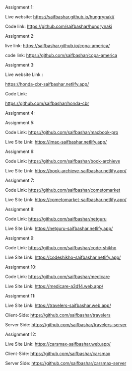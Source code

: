 <p class="has-line-data" data-line-start="0" data-line-end="1">Assignment 1:</p>
<p class="has-line-data" data-line-start="2" data-line-end="3">Live website: <a href="https://saifbashar.github.io/hungrynaki/">https://saifbashar.github.io/hungrynaki/</a></p>
<p class="has-line-data" data-line-start="4" data-line-end="5">Code link: <a href="https://github.com/saifbashar/hungrynaki">https://github.com/saifbashar/hungrynaki</a></p>
<p class="has-line-data" data-line-start="6" data-line-end="7">Assignment 2:</p>
<p class="has-line-data" data-line-start="8" data-line-end="9">live link: <a href="https://saifbashar.github.io/copa-america/">https://saifbashar.github.io/copa-america/</a></p>
<p class="has-line-data" data-line-start="10" data-line-end="11">code link: <a href="https://github.com/saifbashar/copa-america">https://github.com/saifbashar/copa-america</a></p>
<p class="has-line-data" data-line-start="12" data-line-end="13">Assignment 3:</p>
<p class="has-line-data" data-line-start="14" data-line-end="15">Live website Link :</p>
<p class="has-line-data" data-line-start="16" data-line-end="17"><a href="https://honda-cbr-saifbashar.netlify.app/">https://honda-cbr-saifbashar.netlify.app/</a></p>
<p class="has-line-data" data-line-start="18" data-line-end="19">Code Link:</p>
<p class="has-line-data" data-line-start="20" data-line-end="21"><a href="https://github.com/saifbashar/honda-cbr">https://github.com/saifbashar/honda-cbr</a></p>
<p class="has-line-data" data-line-start="22" data-line-end="23">Assignment 4:</p>
<p class="has-line-data" data-line-start="24" data-line-end="25">Assignment 5:</p>
<p class="has-line-data" data-line-start="26" data-line-end="27">Code Link: <a href="https://github.com/saifbashar/macbook-pro">https://github.com/saifbashar/macbook-pro</a></p>
<p class="has-line-data" data-line-start="28" data-line-end="29">Live Site Link: <a href="https://imac-saifbashar.netlify.app/">https://imac-saifbashar.netlify.app/</a></p>
<p class="has-line-data" data-line-start="30" data-line-end="31">Assignment 6:</p>
<p class="has-line-data" data-line-start="32" data-line-end="33">Code Link: <a href="https://github.com/saifbashar/book-archieve">https://github.com/saifbashar/book-archieve</a></p>
<p class="has-line-data" data-line-start="34" data-line-end="35">Live Site Link: <a href="https://book-archieve-saifbashar.netlify.app/">https://book-archieve-saifbashar.netlify.app/</a></p>
<p class="has-line-data" data-line-start="36" data-line-end="37">Assignment 7:</p>
<p class="has-line-data" data-line-start="38" data-line-end="39">Code Link: <a href="https://github.com/saifbashar/cometomarket">https://github.com/saifbashar/cometomarket</a></p>
<p class="has-line-data" data-line-start="40" data-line-end="41">Live Site Link: <a href="https://cometomarket-saifbashar.netlify.app/">https://cometomarket-saifbashar.netlify.app/</a></p>
<p class="has-line-data" data-line-start="42" data-line-end="43">Assignment 8:</p>
<p class="has-line-data" data-line-start="44" data-line-end="45">Code Link: <a href="https://github.com/saifbashar/netguru">https://github.com/saifbashar/netguru</a></p>
<p class="has-line-data" data-line-start="46" data-line-end="47">Live Site Link: <a href="https://netguru-saifbashar.netlify.app/">https://netguru-saifbashar.netlify.app/</a></p>
<p class="has-line-data" data-line-start="48" data-line-end="49">Assignment 9:</p>
<p class="has-line-data" data-line-start="50" data-line-end="51">Code Link: <a href="https://github.com/saifbashar/code-shikho">https://github.com/saifbashar/code-shikho</a></p>
<p class="has-line-data" data-line-start="52" data-line-end="53">Live Site Link: <a href="https://codeshikho-saifbashar.netlify.app/">https://codeshikho-saifbashar.netlify.app/</a></p>
<p class="has-line-data" data-line-start="54" data-line-end="55">Assignment 10:</p>
<p class="has-line-data" data-line-start="56" data-line-end="57">Code Link: <a href="https://github.com/saifbashar/medicare">https://github.com/saifbashar/medicare</a></p>
<p class="has-line-data" data-line-start="58" data-line-end="59">Live Site Link: <a href="https://medicare-a3d14.web.app/">https://medicare-a3d14.web.app/</a></p>
<p class="has-line-data" data-line-start="60" data-line-end="61">Assignment 11:</p>
<p class="has-line-data" data-line-start="62" data-line-end="63">Live Site Link: <a href="https://travelers-saifbashar.web.app/">https://travelers-saifbashar.web.app/</a></p>
<p class="has-line-data" data-line-start="64" data-line-end="65">Client-Side: <a href="https://github.com/saifbashar/travelers">https://github.com/saifbashar/travelers</a></p>
<p class="has-line-data" data-line-start="66" data-line-end="67">Server Side: <a href="https://github.com/saifbashar/travelers-server">https://github.com/saifbashar/travelers-server</a></p>
<p class="has-line-data" data-line-start="68" data-line-end="69">Assignment 12:</p>
<p class="has-line-data" data-line-start="70" data-line-end="71">Live Site Link: <a href="https://carsmax-saifbashar.web.app/">https://carsmax-saifbashar.web.app/</a></p>
<p class="has-line-data" data-line-start="72" data-line-end="73">Client-Side: <a href="https://github.com/saifbashar/carsmax">https://github.com/saifbashar/carsmax</a></p>
<p class="has-line-data" data-line-start="74" data-line-end="75">Server Side: <a href="https://github.com/saifbashar/carsmax-server">https://github.com/saifbashar/carsmax-server</a></p>
